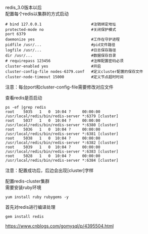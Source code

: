 redis_3.0版本以后  
配置每个redis以集群的方式启动  
```
# bind 127.0.0.1                      #注销绑定地址
protected-mode no                     #关闭保护模式
port 6379
daemonize yes                         #工作在守护进程
pidfile /usr/...                      #pid文件路径
logfile /usr/...                      #日志保存路径
dir /usr/...                          #数据保存目录
# requirepass 123456                  #注释配置密码必须
cluster-enabled yes                   #开启
cluster-config-file nodes-6379.conf   #定义cluster配置的保存文件
cluster-node-timeout 15000            #定义节点超时时间
```  
注意：每台port和cluster-config-file需要修改对应文件  

查看redis是否启动  
```
ps -ef |grep redis
root    5035   1   0  10:04 ?     00:00:00  /usr/local/redis/bin/redis-server *:6379 [cluster]
root    5037   1   0  10:04 ?     00:00:00  /usr/local/redis/bin/redis-server *:6380 [cluster]
root    5036   1   0  10:04 ?     00:00:00  /usr/local/redis/bin/redis-server *:6381 [cluster]
root    5038   1   0  10:04 ?     00:00:00  /usr/local/redis/bin/redis-server *:6382 [cluster]
root    5039   1   0  10:04 ?     00:00:00  /usr/local/redis/bin/redis-server *:6383 [cluster]
root    5028   1   0  10:04 ?     00:00:00  /usr/local/redis/bin/redis-server *:6384 [cluster]
```  
注意：配置成功后，后边会出现[cluster]字样  

配置redis-cluster集群  
需要安装ruby环境  
```
yum install ruby rubygems -y
```  
首先对redis进行编译处理  
```
gem install redis
```  



https://www.cnblogs.com/gomysql/p/4395504.html
